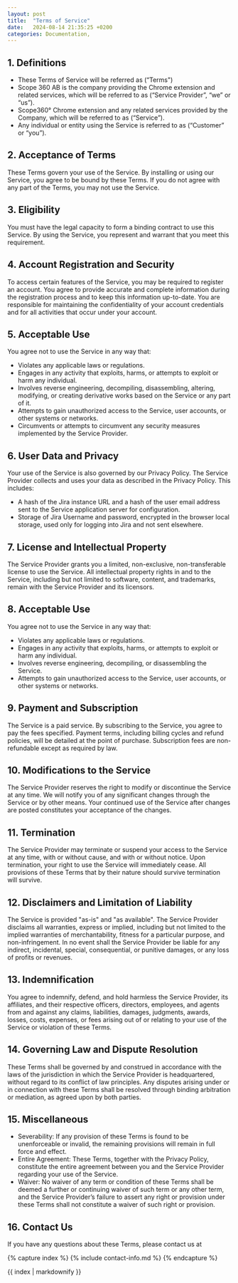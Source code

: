 ```yaml
---
layout: post
title:  "Terms of Service"
date:   2024-08-14 21:35:25 +0200
categories: Documentation,
---
```

## 1. Definitions

* These Terms of Service will be referred as (“Terms")
* Scope 360 AB is the company providing the Chrome extension and related services, which will be referred to as (“Service Provider”, “we” or “us”).
* Scope360° Chrome extension and any related services provided by the Company, which will be referred to as (“Service”).
* Any individual or entity using the Service is referred to as (“Customer” or “you”).

## 2. Acceptance of Terms

These Terms govern your use of the Service. By installing or using our Service, you agree to be bound by these Terms. If you do not agree with any part of the Terms, you may not use the Service.

## 3. Eligibility

You must have the legal capacity to form a binding contract to use this Service. By using the Service, you represent and warrant that you meet this requirement.

## 4. Account Registration and Security

To access certain features of the Service, you may be required to register an account. You agree to provide accurate and complete information during the registration process and to keep this information up-to-date. You are responsible for maintaining the confidentiality of your account credentials and for all activities that occur under your account.

## 5. Acceptable Use

You agree not to use the Service in any way that:

* Violates any applicable laws or regulations.
* Engages in any activity that exploits, harms, or attempts to exploit or harm any individual.
* Involves reverse engineering, decompiling, disassembling, altering, modifying, or creating derivative works based on the Service or any part of it.
* Attempts to gain unauthorized access to the Service, user accounts, or other systems or networks.
* Circumvents or attempts to circumvent any security measures implemented by the Service Provider.

## 6. User Data and Privacy

Your use of the Service is also governed by our Privacy Policy. The Service Provider collects and uses your data as described in the Privacy Policy. This includes:

* A hash of the Jira instance URL and a hash of the user email address sent to the Service application server for configuration.
* Storage of Jira Username and password, encrypted in the browser local storage, used only for logging into Jira and not sent elsewhere.

## 7. License and Intellectual Property

The Service Provider grants you a limited, non-exclusive, non-transferable license to use the Service. All intellectual property rights in and to the Service, including but not limited to software, content, and trademarks, remain with the Service Provider and its licensors.

## 8. Acceptable Use

You agree not to use the Service in any way that:

* Violates any applicable laws or regulations.
* Engages in any activity that exploits, harms, or attempts to exploit or harm any individual.
* Involves reverse engineering, decompiling, or disassembling the Service.
* Attempts to gain unauthorized access to the Service, user accounts, or other systems or networks.

## 9. Payment and Subscription

The Service is a paid service. By subscribing to the Service, you agree to pay the fees specified. Payment terms, including billing cycles and refund policies, will be detailed at the point of purchase. Subscription fees are non-refundable except as required by law.

## 10. Modifications to the Service

The Service Provider reserves the right to modify or discontinue the Service at any time. We will notify you of any significant changes through the Service or by other means. Your continued use of the Service after changes are posted constitutes your acceptance of the changes.

## 11. Termination

The Service Provider may terminate or suspend your access to the Service at any time, with or without cause, and with or without notice. Upon termination, your right to use the Service will immediately cease. All provisions of these Terms that by their nature should survive termination will survive.

## 12. Disclaimers and Limitation of Liability

The Service is provided "as-is" and "as available". The Service Provider disclaims all warranties, express or implied, including but not limited to the implied warranties of merchantability, fitness for a particular purpose, and non-infringement. In no event shall the Service Provider be liable for any indirect, incidental, special, consequential, or punitive damages, or any loss of profits or revenues.

## 13. Indemnification

You agree to indemnify, defend, and hold harmless the Service Provider, its affiliates, and their respective officers, directors, employees, and agents from and against any claims, liabilities, damages, judgments, awards, losses, costs, expenses, or fees arising out of or relating to your use of the Service or violation of these Terms.

## 14. Governing Law and Dispute Resolution

These Terms shall be governed by and construed in accordance with the laws of the jurisdiction in which the Service Provider is headquartered, without regard to its conflict of law principles. Any disputes arising under or in connection with these Terms shall be resolved through binding arbitration or mediation, as agreed upon by both parties.

## 15. Miscellaneous

* Severability: If any provision of these Terms is found to be unenforceable or invalid, the remaining provisions will remain in full force and effect.
* Entire Agreement: These Terms, together with the Privacy Policy, constitute the entire agreement between you and the Service Provider regarding your use of the Service.
* Waiver: No waiver of any term or condition of these Terms shall be deemed a further or continuing waiver of such term or any other term, and the Service Provider’s failure to assert any right or provision under these Terms shall not constitute a waiver of such right or provision.

## 16. Contact Us

If you have any questions about these Terms, please contact us at 

{% capture index %}
{% include contact-info.md %}
{% endcapture %}

{{ index | markdownify }}
